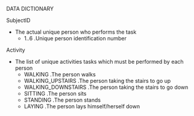 DATA DICTIONARY

SubjectID
* The actual unique person who performs the task
  * 1..6   .Unique person identification number

Activity
* The list of unique activities tasks which must be performed by each person
  * WALKING .The person walks 
  * WALKING_UPSTAIRS .The person taking the stairs to go up 
  * WALKING_DOWNSTAIRS .The person taking the stairs to go down
  * SITTING .The person sits
  * STANDING .The person stands
  * LAYING .The person lays himself/herself down

